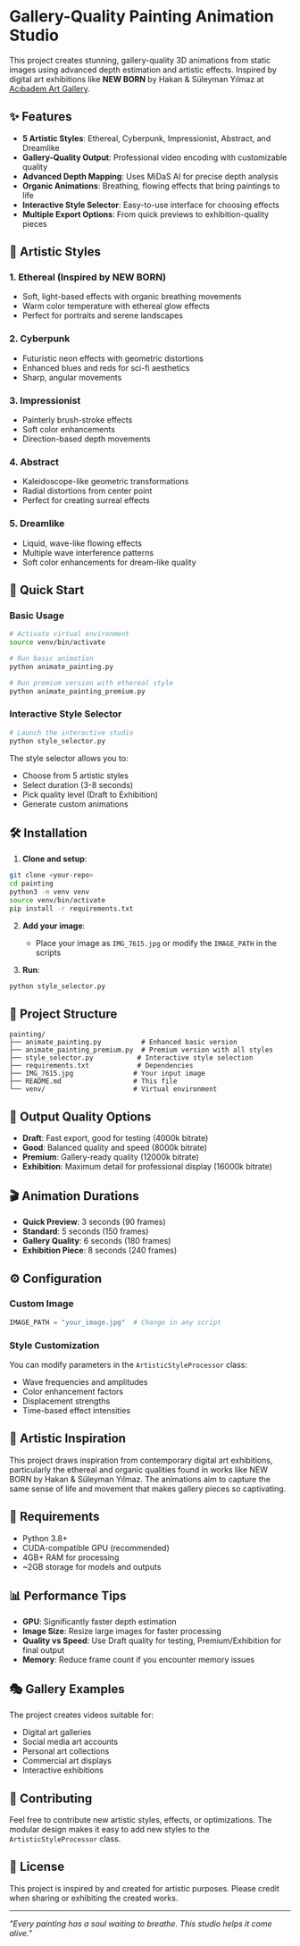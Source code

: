 # Gallery-Quality Painting Animation Studio

This project creates stunning, gallery-quality 3D animations from static images using advanced depth estimation and artistic effects. Inspired by digital art exhibitions like **NEW BORN** by Hakan & Süleyman Yılmaz at [Acıbadem Art Gallery](https://www.acibadem.com.tr/sanat/).

## ✨ Features

- **5 Artistic Styles**: Ethereal, Cyberpunk, Impressionist, Abstract, and Dreamlike
- **Gallery-Quality Output**: Professional video encoding with customizable quality
- **Advanced Depth Mapping**: Uses MiDaS AI for precise depth analysis
- **Organic Animations**: Breathing, flowing effects that bring paintings to life
- **Interactive Style Selector**: Easy-to-use interface for choosing effects
- **Multiple Export Options**: From quick previews to exhibition-quality pieces

## 🎨 Artistic Styles

### 1. Ethereal (Inspired by NEW BORN)
- Soft, light-based effects with organic breathing movements
- Warm color temperature with ethereal glow effects
- Perfect for portraits and serene landscapes

### 2. Cyberpunk
- Futuristic neon effects with geometric distortions
- Enhanced blues and reds for sci-fi aesthetics
- Sharp, angular movements

### 3. Impressionist
- Painterly brush-stroke effects
- Soft color enhancements
- Direction-based depth movements

### 4. Abstract
- Kaleidoscope-like geometric transformations
- Radial distortions from center point
- Perfect for creating surreal effects

### 5. Dreamlike
- Liquid, wave-like flowing effects
- Multiple wave interference patterns
- Soft color enhancements for dream-like quality

## 🚀 Quick Start

### Basic Usage
```bash
# Activate virtual environment
source venv/bin/activate

# Run basic animation
python animate_painting.py

# Run premium version with ethereal style
python animate_painting_premium.py
```

### Interactive Style Selector
```bash
# Launch the interactive studio
python style_selector.py
```

The style selector allows you to:
- Choose from 5 artistic styles
- Select duration (3-8 seconds)
- Pick quality level (Draft to Exhibition)
- Generate custom animations

## 🛠️ Installation

1. **Clone and setup**:
```bash
git clone <your-repo>
cd painting
python3 -m venv venv
source venv/bin/activate
pip install -r requirements.txt
```

2. **Add your image**:
   - Place your image as `IMG_7615.jpg` or modify the `IMAGE_PATH` in the scripts

3. **Run**:
```bash
python style_selector.py
```

## 📁 Project Structure

```
painting/
├── animate_painting.py          # Enhanced basic version
├── animate_painting_premium.py  # Premium version with all styles
├── style_selector.py           # Interactive style selection
├── requirements.txt            # Dependencies
├── IMG_7615.jpg               # Your input image
├── README.md                  # This file
└── venv/                      # Virtual environment
```

## 🎯 Output Quality Options

- **Draft**: Fast export, good for testing (4000k bitrate)
- **Good**: Balanced quality and speed (8000k bitrate)
- **Premium**: Gallery-ready quality (12000k bitrate)
- **Exhibition**: Maximum detail for professional display (16000k bitrate)

## 🎬 Animation Durations

- **Quick Preview**: 3 seconds (90 frames)
- **Standard**: 5 seconds (150 frames)
- **Gallery Quality**: 6 seconds (180 frames)
- **Exhibition Piece**: 8 seconds (240 frames)

## ⚙️ Configuration

### Custom Image
```python
IMAGE_PATH = "your_image.jpg"  # Change in any script
```

### Style Customization
You can modify parameters in the `ArtisticStyleProcessor` class:
- Wave frequencies and amplitudes
- Color enhancement factors
- Displacement strengths
- Time-based effect intensities

## 🎨 Artistic Inspiration

This project draws inspiration from contemporary digital art exhibitions, particularly the ethereal and organic qualities found in works like NEW BORN by Hakan & Süleyman Yılmaz. The animations aim to capture the same sense of life and movement that makes gallery pieces so captivating.

## 🔧 Requirements

- Python 3.8+
- CUDA-compatible GPU (recommended)
- 4GB+ RAM for processing
- ~2GB storage for models and outputs

## 📊 Performance Tips

- **GPU**: Significantly faster depth estimation
- **Image Size**: Resize large images for faster processing
- **Quality vs Speed**: Use Draft quality for testing, Premium/Exhibition for final output
- **Memory**: Reduce frame count if you encounter memory issues

## 🎭 Gallery Examples

The project creates videos suitable for:
- Digital art galleries
- Social media art accounts
- Personal art collections
- Commercial art displays
- Interactive exhibitions

## 🤝 Contributing

Feel free to contribute new artistic styles, effects, or optimizations. The modular design makes it easy to add new styles to the `ArtisticStyleProcessor` class.

## 📄 License

This project is inspired by and created for artistic purposes. Please credit when sharing or exhibiting the created works.

---

*"Every painting has a soul waiting to breathe. This studio helps it come alive."* 